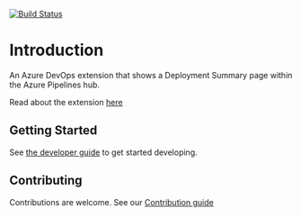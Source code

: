 [![Build Status](https://dev.azure.com/sixpivot/ReleaseDashboard/_apis/build/status%2FPublish?branchName=main)](https://dev.azure.com/sixpivot/ReleaseDashboard/_build/latest?definitionId=24&branchName=main)

# Introduction

An Azure DevOps extension that shows a Deployment Summary page within the Azure Pipelines hub.

Read about the extension [here](extension/README.md)

## Getting Started

See [the developer guide](extension/DEV_GUIDE.md) to get started developing. 

## Contributing

Contributions are welcome. See our [Contribution guide](./CONTRIBUTING.md)
